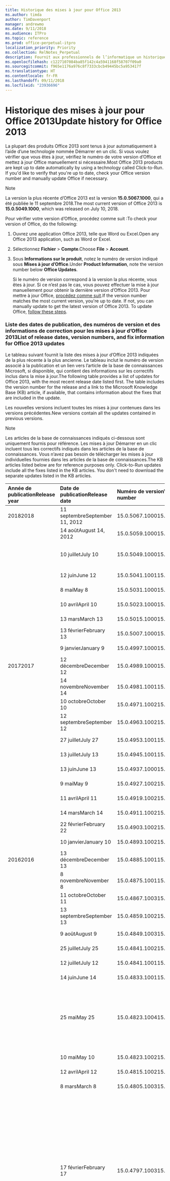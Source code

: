 ```yaml
---
title: Historique des mises à jour pour Office 2013
ms.author: timda
author: TimDavenport
manager: andrewmo
ms.date: 9/11/2018
ms.audience: ITPro
ms.topic: reference
ms.prod: office-perpetual-itpro
localization_priority: Priority
ms.collection: RelNotes_Perpetual
description: Fournit aux professionnels de l’informatique un historique des mises à jour pour les versions définitives d’Office 2013 qui utilisent Démarrer en un clic
ms.openlocfilehash: c1227107084ba85f142c4a5941168f58707f09a0
ms.sourcegitcommit: f965e1176a976c8f7333cbcb49445bc5a953417f
ms.translationtype: HT
ms.contentlocale: fr-FR
ms.lasthandoff: 09/11/2018
ms.locfileid: "23936696"
---
```

# <a name="update-history-for-office-2013"></a><span data-ttu-id="96c17-103">Historique des mises à jour pour Office 2013</span><span class="sxs-lookup"><span data-stu-id="96c17-103">Update history for Office 2013</span></span>

<span data-ttu-id="96c17-p101">La plupart des produits Office 2013 sont tenus à jour automatiquement à l’aide d’une technologie nommée Démarrer en un clic. Si vous voulez vérifier que vous êtes à jour, vérifiez le numéro de votre version d’Office et mettez à jour Office manuellement si nécessaire.</span><span class="sxs-lookup"><span data-stu-id="96c17-p101">Most Office 2013 products are kept up to date automatically by using a technology called Click-to-Run. If you'd like to verify that you're up to date, check your Office version number and manually update Office if necessary.</span></span>
  
> [!NOTE]
> <span data-ttu-id="96c17-106">La version la plus récente d’Office 2013 est la version **15.0.5067.1000**, qui a été publiée le 11 septembre 2018.</span><span class="sxs-lookup"><span data-stu-id="96c17-106">The most current version of Office 2013 is **15.0.5049.1000**, which was released on July 10, 2018.</span></span> 
  
<span data-ttu-id="96c17-107">Pour vérifier votre version d’Office, procédez comme suit :</span><span class="sxs-lookup"><span data-stu-id="96c17-107">To check your version of Office, do the following:</span></span>
  
1. <span data-ttu-id="96c17-108">Ouvrez une application Office 2013, telle que Word ou Excel.</span><span class="sxs-lookup"><span data-stu-id="96c17-108">Open any Office 2013 application, such as Word or Excel.</span></span>
    
2. <span data-ttu-id="96c17-109">Sélectionnez **Fichier** > **Compte**.</span><span class="sxs-lookup"><span data-stu-id="96c17-109">Choose **File** > **Account**.</span></span>
    
3. <span data-ttu-id="96c17-110">Sous **Informations sur le produit**, notez le numéro de version indiqué sous **Mises à jour d’Office**.</span><span class="sxs-lookup"><span data-stu-id="96c17-110">Under **Product Information**, note the version number below **Office Updates**.</span></span>
    
    <span data-ttu-id="96c17-p102">Si le numéro de version correspond à la version la plus récente, vous êtes à jour. Si ce n’est pas le cas, vous pouvez effectuer la mise à jour manuellement pour obtenir la dernière version d’Office 2013. Pour mettre à jour Office, [procédez comme suit](https://support.office.com/article/2ab296f3-7f03-43a2-8e50-46de917611c5#ID0EAABAAA=Office_2013).</span><span class="sxs-lookup"><span data-stu-id="96c17-p102">If the version number matches the most current version, you're up to date. If not, you can manually update to get the latest version of Office 2013. To update Office, [follow these steps](https://support.office.com/article/2ab296f3-7f03-43a2-8e50-46de917611c5#ID0EAABAAA=Office_2013).</span></span>
    
### <a name="list-of-release-dates-version-numbers-and-fix-information-for-office-2013-updates"></a><span data-ttu-id="96c17-114">Liste des dates de publication, des numéros de version et des informations de correction pour les mises à jour d’Office 2013</span><span class="sxs-lookup"><span data-stu-id="96c17-114">List of release dates, version numbers, and fix information for Office 2013 updates</span></span>

<span data-ttu-id="96c17-p103">Le tableau suivant fournit la liste des mises à jour d’Office 2013 indiquées de la plus récente à la plus ancienne. Le tableau inclut le numéro de version associé à la publication et un lien vers l’article de la base de connaissances Microsoft, si disponible, qui contient des informations sur les correctifs inclus dans la mise à jour.</span><span class="sxs-lookup"><span data-stu-id="96c17-p103">The following table provides a list of updates for Office 2013, with the most recent release date listed first. The table includes the version number for the release and a link to the Microsoft Knowledge Base (KB) article, if available, that contains information about the fixes that are included in the update.</span></span>
  
<span data-ttu-id="96c17-117">Les nouvelles versions incluent toutes les mises à jour contenues dans les versions précédentes.</span><span class="sxs-lookup"><span data-stu-id="96c17-117">New versions contain all the updates contained in previous versions.</span></span>

> [!NOTE]
> <span data-ttu-id="96c17-p104">Les articles de la base de connaissances indiqués ci-dessous sont uniquement fournis pour référence. Les mises à jour Démarrer en un clic incluent tous les correctifs indiqués dans les articles de la base de connaissances. Vous n’avez pas besoin de télécharger les mises à jour individuelles fournies dans les articles de la base de connaissances.</span><span class="sxs-lookup"><span data-stu-id="96c17-p104">The KB articles listed below are for reference purposes only. Click-to-Run updates include all the fixes listed in the KB articles. You don't need to download the separate updates listed in the KB articles.</span></span>

  
|<span data-ttu-id="96c17-121">**Année de publication**</span><span class="sxs-lookup"><span data-stu-id="96c17-121">**Release year**</span></span>|<span data-ttu-id="96c17-122">**Date de publication**</span><span class="sxs-lookup"><span data-stu-id="96c17-122">**Release date**</span></span>|<span data-ttu-id="96c17-123">**Numéro de version**</span><span class="sxs-lookup"><span data-stu-id="96c17-123">**Version number**</span></span>|<span data-ttu-id="96c17-124">**Plus d’informations**</span><span class="sxs-lookup"><span data-stu-id="96c17-124">**More information**</span></span>|
|:-----|:-----|:-----|:-----|
|<span data-ttu-id="96c17-125">2018</span><span class="sxs-lookup"><span data-stu-id="96c17-125">2018</span></span> |<span data-ttu-id="96c17-126">11 septembre</span><span class="sxs-lookup"><span data-stu-id="96c17-126">September 11, 2012</span></span>   |<span data-ttu-id="96c17-127">15.0.5067.1000</span><span class="sxs-lookup"><span data-stu-id="96c17-127">15.0.5067.1000</span></span>   |[<span data-ttu-id="96c17-128">KB 4459402</span><span class="sxs-lookup"><span data-stu-id="96c17-128">KB 4459402</span></span>](https://support.microsoft.com/en-us/help/4459402)  |
||<span data-ttu-id="96c17-129">14 août</span><span class="sxs-lookup"><span data-stu-id="96c17-129">August 14, 2012</span></span>   |<span data-ttu-id="96c17-130">15.0.5059.1000</span><span class="sxs-lookup"><span data-stu-id="96c17-130">15.0.5059.1000</span></span>   |[<span data-ttu-id="96c17-131">KB 4346823</span><span class="sxs-lookup"><span data-stu-id="96c17-131">KB 4346823</span></span>](https://support.microsoft.com/en-us/help/4346823)  |
||<span data-ttu-id="96c17-132">10 juillet</span><span class="sxs-lookup"><span data-stu-id="96c17-132">July 10</span></span>   |<span data-ttu-id="96c17-133">15.0.5049.1000</span><span class="sxs-lookup"><span data-stu-id="96c17-133">15.0.5049.1000</span></span>   |[<span data-ttu-id="96c17-134">Article 4340798 de la Base de connaissances</span><span class="sxs-lookup"><span data-stu-id="96c17-134">KB 4340798</span></span>](https://support.microsoft.com/en-us/help/4340798)  |
||<span data-ttu-id="96c17-135">12 juin</span><span class="sxs-lookup"><span data-stu-id="96c17-135">June 12</span></span>   |<span data-ttu-id="96c17-136">15.0.5041.1001</span><span class="sxs-lookup"><span data-stu-id="96c17-136">15.0.5041.1001</span></span>   |[<span data-ttu-id="96c17-137">KB 4299875</span><span class="sxs-lookup"><span data-stu-id="96c17-137">KB 4299875</span></span>](https://support.microsoft.com/en-us/help/4299875)  |
||<span data-ttu-id="96c17-138">8 mai</span><span class="sxs-lookup"><span data-stu-id="96c17-138">May 8</span></span>   |<span data-ttu-id="96c17-139">15.0.5031.1000</span><span class="sxs-lookup"><span data-stu-id="96c17-139">15.0.5031.1000</span></span>   |[<span data-ttu-id="96c17-140">KB4133083</span><span class="sxs-lookup"><span data-stu-id="96c17-140">KB 4133083</span></span>](https://support.microsoft.com/en-us/help/4133083)  |
||<span data-ttu-id="96c17-141">10 avril</span><span class="sxs-lookup"><span data-stu-id="96c17-141">April 10</span></span>   |<span data-ttu-id="96c17-142">15.0.5023.1000</span><span class="sxs-lookup"><span data-stu-id="96c17-142">15.0.5023.1000</span></span>   |[<span data-ttu-id="96c17-143">KB4098622</span><span class="sxs-lookup"><span data-stu-id="96c17-143">KB 4098622</span></span>](https://support.microsoft.com/en-us/help/4098622)  |
||<span data-ttu-id="96c17-144">13 mars</span><span class="sxs-lookup"><span data-stu-id="96c17-144">March 13</span></span>   |<span data-ttu-id="96c17-145">15.0.5015.1000</span><span class="sxs-lookup"><span data-stu-id="96c17-145">15.0.5015.1000</span></span>   |[<span data-ttu-id="96c17-146">KB4090988</span><span class="sxs-lookup"><span data-stu-id="96c17-146">KB 4090988</span></span>](https://support.microsoft.com/en-us/help/4090988)  |
||<span data-ttu-id="96c17-147">13 février</span><span class="sxs-lookup"><span data-stu-id="96c17-147">February 13</span></span>   |<span data-ttu-id="96c17-148">15.0.5007.1000</span><span class="sxs-lookup"><span data-stu-id="96c17-148">15.0.5007.1000</span></span>   |[<span data-ttu-id="96c17-149">KB4077965</span><span class="sxs-lookup"><span data-stu-id="96c17-149">KB 4077965</span></span>](https://support.microsoft.com/help/4077965)  |
||<span data-ttu-id="96c17-150">9 janvier</span><span class="sxs-lookup"><span data-stu-id="96c17-150">January 9</span></span>   |<span data-ttu-id="96c17-151">15.0.4997.1000</span><span class="sxs-lookup"><span data-stu-id="96c17-151">15.0.4997.1000</span></span>   |[<span data-ttu-id="96c17-152">KB4058103</span><span class="sxs-lookup"><span data-stu-id="96c17-152">KB 4058103</span></span>](https://support.microsoft.com/help/4058103)  |
|<span data-ttu-id="96c17-153">2017</span><span class="sxs-lookup"><span data-stu-id="96c17-153">2017</span></span>   |<span data-ttu-id="96c17-154">12 décembre</span><span class="sxs-lookup"><span data-stu-id="96c17-154">December 12</span></span>   |<span data-ttu-id="96c17-155">15.0.4989.1000</span><span class="sxs-lookup"><span data-stu-id="96c17-155">15.0.4989.1000</span></span>   |[<span data-ttu-id="96c17-156">KB4055454</span><span class="sxs-lookup"><span data-stu-id="96c17-156">KB 4055454</span></span>](https://support.microsoft.com/help/4055454)  |
||<span data-ttu-id="96c17-157">14 novembre</span><span class="sxs-lookup"><span data-stu-id="96c17-157">November 14</span></span>   |<span data-ttu-id="96c17-158">15.0.4981.1001</span><span class="sxs-lookup"><span data-stu-id="96c17-158">15.0.4981.1001</span></span>   |[<span data-ttu-id="96c17-159">KB4051890</span><span class="sxs-lookup"><span data-stu-id="96c17-159">KB 4051890</span></span>](https://support.microsoft.com/help/4051890)  |
||<span data-ttu-id="96c17-160">10 octobre</span><span class="sxs-lookup"><span data-stu-id="96c17-160">October 10</span></span>   |<span data-ttu-id="96c17-161">15.0.4971.1002</span><span class="sxs-lookup"><span data-stu-id="96c17-161">15.0.4971.1002</span></span>   |[<span data-ttu-id="96c17-162">KB4043461</span><span class="sxs-lookup"><span data-stu-id="96c17-162">KB 4043461</span></span>](https://support.microsoft.com/help/4043461)  |
||<span data-ttu-id="96c17-163">12 septembre</span><span class="sxs-lookup"><span data-stu-id="96c17-163">September 12</span></span>   |<span data-ttu-id="96c17-164">15.0.4963.1002</span><span class="sxs-lookup"><span data-stu-id="96c17-164">15.0.4963.1002</span></span>   |[<span data-ttu-id="96c17-165">KB4040279</span><span class="sxs-lookup"><span data-stu-id="96c17-165">KB 4040279</span></span>](https://support.microsoft.com/help/4040279)  |
||<span data-ttu-id="96c17-166">27 juillet</span><span class="sxs-lookup"><span data-stu-id="96c17-166">July 27</span></span>   |<span data-ttu-id="96c17-167">15.0.4953.1001</span><span class="sxs-lookup"><span data-stu-id="96c17-167">15.0.4953.1001</span></span>   |[<span data-ttu-id="96c17-168">KB4036121</span><span class="sxs-lookup"><span data-stu-id="96c17-168">KB 4036121</span></span>](https://support.microsoft.com/help/4036121)  |
||<span data-ttu-id="96c17-169">13 juillet</span><span class="sxs-lookup"><span data-stu-id="96c17-169">July 13</span></span>   |<span data-ttu-id="96c17-170">15.0.4945.1001</span><span class="sxs-lookup"><span data-stu-id="96c17-170">15.0.4945.1001</span></span>   |[<span data-ttu-id="96c17-171">KB4033107</span><span class="sxs-lookup"><span data-stu-id="96c17-171">KB 4033107</span></span>](https://support.microsoft.com/help/4033107)  |
||<span data-ttu-id="96c17-172">13 juin</span><span class="sxs-lookup"><span data-stu-id="96c17-172">June 13</span></span>   |<span data-ttu-id="96c17-173">15.0.4937.1000</span><span class="sxs-lookup"><span data-stu-id="96c17-173">15.0.4937.1000</span></span>   |[<span data-ttu-id="96c17-174">KB4023935</span><span class="sxs-lookup"><span data-stu-id="96c17-174">KB 4023935</span></span>](https://support.microsoft.com/help/4023935)  |
||<span data-ttu-id="96c17-175">9 mai</span><span class="sxs-lookup"><span data-stu-id="96c17-175">May 9</span></span>   |<span data-ttu-id="96c17-176">15.0.4927.1002</span><span class="sxs-lookup"><span data-stu-id="96c17-176">15.0.4927.1002</span></span>   |[<span data-ttu-id="96c17-177">KB4020152</span><span class="sxs-lookup"><span data-stu-id="96c17-177">KB 4020152</span></span>](https://support.microsoft.com/help/4020152)  |
||<span data-ttu-id="96c17-178">11 avril</span><span class="sxs-lookup"><span data-stu-id="96c17-178">April 11</span></span>   |<span data-ttu-id="96c17-179">15.0.4919.1002</span><span class="sxs-lookup"><span data-stu-id="96c17-179">15.0.4919.1002</span></span>   |[<span data-ttu-id="96c17-180">KB4016803</span><span class="sxs-lookup"><span data-stu-id="96c17-180">KB 4016803</span></span>](https://support.microsoft.com/help/4016803)  |
||<span data-ttu-id="96c17-181">14 mars</span><span class="sxs-lookup"><span data-stu-id="96c17-181">March 14</span></span>   |<span data-ttu-id="96c17-182">15.0.4911.1002</span><span class="sxs-lookup"><span data-stu-id="96c17-182">15.0.4911.1002</span></span>   |[<span data-ttu-id="96c17-183">KB4013886</span><span class="sxs-lookup"><span data-stu-id="96c17-183">KB 4013886</span></span>](https://support.microsoft.com/help/4013886)  |
||<span data-ttu-id="96c17-184">22 février</span><span class="sxs-lookup"><span data-stu-id="96c17-184">February 22</span></span>   |<span data-ttu-id="96c17-185">15.0.4903.1002</span><span class="sxs-lookup"><span data-stu-id="96c17-185">15.0.4903.1002</span></span>   |[<span data-ttu-id="96c17-186">KB4010765</span><span class="sxs-lookup"><span data-stu-id="96c17-186">KB 4010765</span></span>](https://support.microsoft.com/help/4010765)  |
||<span data-ttu-id="96c17-187">10 janvier</span><span class="sxs-lookup"><span data-stu-id="96c17-187">January 10</span></span>   |<span data-ttu-id="96c17-188">15.0.4893.1002</span><span class="sxs-lookup"><span data-stu-id="96c17-188">15.0.4893.1002</span></span>   |[<span data-ttu-id="96c17-189">KB3214449</span><span class="sxs-lookup"><span data-stu-id="96c17-189">KB 3214449</span></span>](https://support.microsoft.com/en-us/kb/3214449)  |
|<span data-ttu-id="96c17-190">2016</span><span class="sxs-lookup"><span data-stu-id="96c17-190">2016</span></span>   |<span data-ttu-id="96c17-191">13 décembre</span><span class="sxs-lookup"><span data-stu-id="96c17-191">December 13</span></span>   |<span data-ttu-id="96c17-192">15.0.4885.1001</span><span class="sxs-lookup"><span data-stu-id="96c17-192">15.0.4885.1001</span></span>   |[<span data-ttu-id="96c17-193">KB3208595</span><span class="sxs-lookup"><span data-stu-id="96c17-193">KB 3208595</span></span>](https://support.microsoft.com/en-us/kb/3208595)  |
||<span data-ttu-id="96c17-194">8 novembre</span><span class="sxs-lookup"><span data-stu-id="96c17-194">November 8</span></span>   |<span data-ttu-id="96c17-195">15.0.4875.1001</span><span class="sxs-lookup"><span data-stu-id="96c17-195">15.0.4875.1001</span></span>   |[<span data-ttu-id="96c17-196">KB3200802</span><span class="sxs-lookup"><span data-stu-id="96c17-196">KB 3200802</span></span>](https://support.microsoft.com/kb/3200802)  |
||<span data-ttu-id="96c17-197">11 octobre</span><span class="sxs-lookup"><span data-stu-id="96c17-197">October 11</span></span>   |<span data-ttu-id="96c17-198">15.0.4867.1003</span><span class="sxs-lookup"><span data-stu-id="96c17-198">15.0.4867.1003</span></span>   |[<span data-ttu-id="96c17-199">KB3194160</span><span class="sxs-lookup"><span data-stu-id="96c17-199">KB 3194160</span></span>](https://support.microsoft.com/kb/3194160)  |
||<span data-ttu-id="96c17-200">13 septembre</span><span class="sxs-lookup"><span data-stu-id="96c17-200">September 13</span></span>   |<span data-ttu-id="96c17-201">15.0.4859.1002</span><span class="sxs-lookup"><span data-stu-id="96c17-201">15.0.4859.1002</span></span>   |[<span data-ttu-id="96c17-202">KB3188548</span><span class="sxs-lookup"><span data-stu-id="96c17-202">KB 3188548</span></span>](https://support.microsoft.com/kb/3188548)  |
||<span data-ttu-id="96c17-203">9 août</span><span class="sxs-lookup"><span data-stu-id="96c17-203">August 9</span></span>   |<span data-ttu-id="96c17-204">15.0.4849.1003</span><span class="sxs-lookup"><span data-stu-id="96c17-204">15.0.4849.1003</span></span>   |[<span data-ttu-id="96c17-205">KB3181038</span><span class="sxs-lookup"><span data-stu-id="96c17-205">KB 3181038</span></span>](https://support.microsoft.com/kb/3181038)  |
||<span data-ttu-id="96c17-206">25 juillet</span><span class="sxs-lookup"><span data-stu-id="96c17-206">July 25</span></span>   |<span data-ttu-id="96c17-207">15.0.4841.1002</span><span class="sxs-lookup"><span data-stu-id="96c17-207">15.0.4841.1002</span></span>   |[<span data-ttu-id="96c17-208">KB3179661</span><span class="sxs-lookup"><span data-stu-id="96c17-208">KB 3179661</span></span>](https://support.microsoft.com/kb/3179661)  |
||<span data-ttu-id="96c17-209">12 juillet</span><span class="sxs-lookup"><span data-stu-id="96c17-209">July 12</span></span>   |<span data-ttu-id="96c17-210">15.0.4841.1001</span><span class="sxs-lookup"><span data-stu-id="96c17-210">15.0.4841.1001</span></span>   |[<span data-ttu-id="96c17-211">KB3173835</span><span class="sxs-lookup"><span data-stu-id="96c17-211">KB 3173835</span></span>](https://support.microsoft.com/kb/3173835)  |
||<span data-ttu-id="96c17-212">14 juin</span><span class="sxs-lookup"><span data-stu-id="96c17-212">June 14</span></span>   |<span data-ttu-id="96c17-213">15.0.4833.1001</span><span class="sxs-lookup"><span data-stu-id="96c17-213">15.0.4833.1001</span></span>   |[<span data-ttu-id="96c17-214">KB3166910</span><span class="sxs-lookup"><span data-stu-id="96c17-214">KB 3166910</span></span>](https://support.microsoft.com/kb/3166910)  |
||<span data-ttu-id="96c17-215">25 mai</span><span class="sxs-lookup"><span data-stu-id="96c17-215">May 25</span></span>   |<span data-ttu-id="96c17-216">15.0.4823.1004</span><span class="sxs-lookup"><span data-stu-id="96c17-216">15.0.4823.1004</span></span>   |<span data-ttu-id="96c17-217">Cette version corrige un blocage qui pouvait se produire pendant le processus d’installation.</span><span class="sxs-lookup"><span data-stu-id="96c17-217">This version fixes a crash that may occur during the installation process.</span></span>   |
||<span data-ttu-id="96c17-218">10 mai</span><span class="sxs-lookup"><span data-stu-id="96c17-218">May 10</span></span>   |<span data-ttu-id="96c17-219">15.0.4823.1002</span><span class="sxs-lookup"><span data-stu-id="96c17-219">15.0.4823.1002</span></span>   |[<span data-ttu-id="96c17-220">KB3158453</span><span class="sxs-lookup"><span data-stu-id="96c17-220">KB 3158453</span></span>](https://support.microsoft.com/kb/3158453 )  |
||<span data-ttu-id="96c17-221">12 avril</span><span class="sxs-lookup"><span data-stu-id="96c17-221">April 12</span></span>   |<span data-ttu-id="96c17-222">15.0.4815.1002</span><span class="sxs-lookup"><span data-stu-id="96c17-222">15.0.4815.1002</span></span>   |[<span data-ttu-id="96c17-223">KB3150264</span><span class="sxs-lookup"><span data-stu-id="96c17-223">KB 3150264</span></span>](https://support.microsoft.com/kb/3150264)  |
||<span data-ttu-id="96c17-224">8 mars</span><span class="sxs-lookup"><span data-stu-id="96c17-224">March 8</span></span>   |<span data-ttu-id="96c17-225">15.0.4805.1003</span><span class="sxs-lookup"><span data-stu-id="96c17-225">15.0.4805.1003</span></span>   |[<span data-ttu-id="96c17-226">KB3143491</span><span class="sxs-lookup"><span data-stu-id="96c17-226">KB 3143491</span></span>](https://support.microsoft.com/kb/3143491)  |
||<span data-ttu-id="96c17-227">17 février</span><span class="sxs-lookup"><span data-stu-id="96c17-227">February 17</span></span>   |<span data-ttu-id="96c17-228">15.0.4797.1003</span><span class="sxs-lookup"><span data-stu-id="96c17-228">15.0.4797.1003</span></span>   |<span data-ttu-id="96c17-229">Cette version corrige un problème à cause duquel des applications telles qu’Office, Word, Excel ou Outlook pouvaient se figer ou fonctionner très lentement lorsque vous faisiez défiler la fenêtre ou lorsque vous copiiez et colliez du texte.</span><span class="sxs-lookup"><span data-stu-id="96c17-229">This version fixes a problem that may cause Office apps, such as Word, Excel, or Outlook to freeze or perform very slowly when you scroll the window or when you copy and paste text.</span></span>   |
||<span data-ttu-id="96c17-230">9 février</span><span class="sxs-lookup"><span data-stu-id="96c17-230">February 9</span></span>   |<span data-ttu-id="96c17-231">15.0.4797.1002</span><span class="sxs-lookup"><span data-stu-id="96c17-231">15.0.4797.1002</span></span>   |[<span data-ttu-id="96c17-232">KB3137471</span><span class="sxs-lookup"><span data-stu-id="96c17-232">KB 3137471</span></span>](https://support.microsoft.com/kb/3137471)  |
||<span data-ttu-id="96c17-233">12 janvier</span><span class="sxs-lookup"><span data-stu-id="96c17-233">January 12</span></span>   |<span data-ttu-id="96c17-234">15.0.4787.1002</span><span class="sxs-lookup"><span data-stu-id="96c17-234">15.0.4787.1002</span></span>   |[<span data-ttu-id="96c17-235">KB3131245</span><span class="sxs-lookup"><span data-stu-id="96c17-235">KB 3131245</span></span>](https://support.microsoft.com/kb/3131245)  |
|<span data-ttu-id="96c17-236">2015</span><span class="sxs-lookup"><span data-stu-id="96c17-236">2015</span></span>   |<span data-ttu-id="96c17-237">8 décembre</span><span class="sxs-lookup"><span data-stu-id="96c17-237">December 8</span></span>   |<span data-ttu-id="96c17-238">15.0.4779.1002</span><span class="sxs-lookup"><span data-stu-id="96c17-238">15.0.4779.1002</span></span>   |[<span data-ttu-id="96c17-239">KB3121650</span><span class="sxs-lookup"><span data-stu-id="96c17-239">KB 3121650</span></span>](https://support.microsoft.com/kb/3121650)  |
||<span data-ttu-id="96c17-240">24 novembre</span><span class="sxs-lookup"><span data-stu-id="96c17-240">November 24</span></span>   |<span data-ttu-id="96c17-241">15.0.4771.1004</span><span class="sxs-lookup"><span data-stu-id="96c17-241">15.0.4771.1004</span></span>   |<span data-ttu-id="96c17-242">Cette version corrige un blocage d’Outlook.</span><span class="sxs-lookup"><span data-stu-id="96c17-242">This version fixes an Outlook crash.</span></span>   |
||<span data-ttu-id="96c17-243">10 novembre</span><span class="sxs-lookup"><span data-stu-id="96c17-243">November 10</span></span>   |<span data-ttu-id="96c17-244">15.0.4771.1003</span><span class="sxs-lookup"><span data-stu-id="96c17-244">15.0.4771.1003</span></span>   |[<span data-ttu-id="96c17-245">KB3108456</span><span class="sxs-lookup"><span data-stu-id="96c17-245">KB 3108456</span></span>](https://support.microsoft.com/kb/3108456)  |
||<span data-ttu-id="96c17-246">13 octobre</span><span class="sxs-lookup"><span data-stu-id="96c17-246">October 13</span></span>   |<span data-ttu-id="96c17-247">15.0.4763.1003</span><span class="sxs-lookup"><span data-stu-id="96c17-247">15.0.4763.1003</span></span>   |[<span data-ttu-id="96c17-248">KB3099951</span><span class="sxs-lookup"><span data-stu-id="96c17-248">KB 3099951</span></span>](https://support.microsoft.com/kb/3099951)  |
||<span data-ttu-id="96c17-249">8 septembre</span><span class="sxs-lookup"><span data-stu-id="96c17-249">September 8</span></span>   |<span data-ttu-id="96c17-250">15.0.4753.1003</span><span class="sxs-lookup"><span data-stu-id="96c17-250">15.0.4753.1003</span></span>   |[<span data-ttu-id="96c17-251">KB3092181</span><span class="sxs-lookup"><span data-stu-id="96c17-251">KB 3092181</span></span>](https://support.microsoft.com/kb/3092181)  |
||<span data-ttu-id="96c17-252">11 août</span><span class="sxs-lookup"><span data-stu-id="96c17-252">August 11</span></span>   |<span data-ttu-id="96c17-253">15.0.4745.1002</span><span class="sxs-lookup"><span data-stu-id="96c17-253">15.0.4745.1002</span></span>   |[<span data-ttu-id="96c17-254">KB3083805</span><span class="sxs-lookup"><span data-stu-id="96c17-254">KB 3083805</span></span>](https://support.microsoft.com/kb/3083805)  |
||<span data-ttu-id="96c17-255">14 juillet</span><span class="sxs-lookup"><span data-stu-id="96c17-255">July 14</span></span>   |<span data-ttu-id="96c17-256">15.0.4737.1003</span><span class="sxs-lookup"><span data-stu-id="96c17-256">15.0.4737.1003</span></span>   |[<span data-ttu-id="96c17-257">KB3077012</span><span class="sxs-lookup"><span data-stu-id="96c17-257">KB 3077012</span></span>](https://support.microsoft.com/kb/3077012)  |
||<span data-ttu-id="96c17-258">9 juin</span><span class="sxs-lookup"><span data-stu-id="96c17-258">June 9</span></span>   |<span data-ttu-id="96c17-259">15.0.4727.1003</span><span class="sxs-lookup"><span data-stu-id="96c17-259">15.0.4727.1003</span></span>   |[<span data-ttu-id="96c17-260">KB3068507</span><span class="sxs-lookup"><span data-stu-id="96c17-260">KB 3068507</span></span>](https://support.microsoft.com/kb/3068507)  |
||<span data-ttu-id="96c17-261">12 mai</span><span class="sxs-lookup"><span data-stu-id="96c17-261">May 12</span></span>   |<span data-ttu-id="96c17-262">15.0.4719.1002</span><span class="sxs-lookup"><span data-stu-id="96c17-262">15.0.4719.1002</span></span>   |[<span data-ttu-id="96c17-263">KB3061974</span><span class="sxs-lookup"><span data-stu-id="96c17-263">KB 3061974</span></span>](https://support.microsoft.com/kb/3061974)  |
||<span data-ttu-id="96c17-264">14 avril</span><span class="sxs-lookup"><span data-stu-id="96c17-264">April 14</span></span>   |<span data-ttu-id="96c17-265">15.0.4711.1003</span><span class="sxs-lookup"><span data-stu-id="96c17-265">15.0.4711.1003</span></span>   |[<span data-ttu-id="96c17-266">KB3050766</span><span class="sxs-lookup"><span data-stu-id="96c17-266">KB 3050766</span></span>](https://support.microsoft.com/kb/3050766)  |
||<span data-ttu-id="96c17-267">10 mars</span><span class="sxs-lookup"><span data-stu-id="96c17-267">March 10</span></span>   |<span data-ttu-id="96c17-268">15.0.4701.1002</span><span class="sxs-lookup"><span data-stu-id="96c17-268">15.0.4701.1002</span></span>   |[<span data-ttu-id="96c17-269">KB3040794</span><span class="sxs-lookup"><span data-stu-id="96c17-269">KB 3040794</span></span>](https://support.microsoft.com/kb/3040794)  |
||<span data-ttu-id="96c17-270">10 février</span><span class="sxs-lookup"><span data-stu-id="96c17-270">February 10</span></span>   |<span data-ttu-id="96c17-271">15.0.4693.1002</span><span class="sxs-lookup"><span data-stu-id="96c17-271">15.0.4693.1002</span></span>   |[<span data-ttu-id="96c17-272">KB3032763</span><span class="sxs-lookup"><span data-stu-id="96c17-272">KB 3032763</span></span>](https://support.microsoft.com/kb/3032763)  |
|<span data-ttu-id="96c17-273">2014</span><span class="sxs-lookup"><span data-stu-id="96c17-273">February 2014</span></span>   |<span data-ttu-id="96c17-274">9 décembre</span><span class="sxs-lookup"><span data-stu-id="96c17-274">December 9</span></span>   |<span data-ttu-id="96c17-275">15.0.4675.1002</span><span class="sxs-lookup"><span data-stu-id="96c17-275">15.0.4675.1002</span></span>   |[<span data-ttu-id="96c17-276">KB3020812</span><span class="sxs-lookup"><span data-stu-id="96c17-276">KB 3020812</span></span>](https://support.microsoft.com/kb/3020812)  |
||<span data-ttu-id="96c17-277">11 novembre</span><span class="sxs-lookup"><span data-stu-id="96c17-277">November 11</span></span>   |<span data-ttu-id="96c17-278">15.0.4667.1002</span><span class="sxs-lookup"><span data-stu-id="96c17-278">15.0.4667.1002</span></span>   |[<span data-ttu-id="96c17-279">KB3012392</span><span class="sxs-lookup"><span data-stu-id="96c17-279">KB 3012392</span></span>](https://support.microsoft.com/kb/3012392)  |
||<span data-ttu-id="96c17-280">14 octobre</span><span class="sxs-lookup"><span data-stu-id="96c17-280">October 14</span></span>   |<span data-ttu-id="96c17-281">15.0.4659.1001</span><span class="sxs-lookup"><span data-stu-id="96c17-281">15.0.4659.1001</span></span>   |[<span data-ttu-id="96c17-282">KB3003800</span><span class="sxs-lookup"><span data-stu-id="96c17-282">KB 3003800</span></span>](https://support.microsoft.com/kb/3003800)  |
||<span data-ttu-id="96c17-283">16 septembre</span><span class="sxs-lookup"><span data-stu-id="96c17-283">September 16</span></span>   |<span data-ttu-id="96c17-284">15.0.4649.1003</span><span class="sxs-lookup"><span data-stu-id="96c17-284">15.0.4649.1003</span></span>   |[<span data-ttu-id="96c17-285">KB2889931</span><span class="sxs-lookup"><span data-stu-id="96c17-285">KB 2889931</span></span>](https://support.microsoft.com/kb/2889931)  |
||<span data-ttu-id="96c17-286">9 septembre</span><span class="sxs-lookup"><span data-stu-id="96c17-286">September 9</span></span>   |<span data-ttu-id="96c17-287">15.0.4649.1001</span><span class="sxs-lookup"><span data-stu-id="96c17-287">15.0.4649.1001</span></span>   |[<span data-ttu-id="96c17-288">KB2995902</span><span class="sxs-lookup"><span data-stu-id="96c17-288">KB 2995902</span></span>](https://support.microsoft.com/kb/2995902)  |
||<span data-ttu-id="96c17-289">12 août</span><span class="sxs-lookup"><span data-stu-id="96c17-289">August 12</span></span>   |<span data-ttu-id="96c17-290">15.0.4641.1003</span><span class="sxs-lookup"><span data-stu-id="96c17-290">15.0.4641.1003</span></span>   |[<span data-ttu-id="96c17-291">KB2989071</span><span class="sxs-lookup"><span data-stu-id="96c17-291">KB 2989071</span></span>](https://support.microsoft.com/kb/2989071)  |
||<span data-ttu-id="96c17-292">24 juillet</span><span class="sxs-lookup"><span data-stu-id="96c17-292">July 24</span></span>   |<span data-ttu-id="96c17-293">15.0.4631.1004</span><span class="sxs-lookup"><span data-stu-id="96c17-293">15.0.4631.1004</span></span>   |[<span data-ttu-id="96c17-294">KB2989605</span><span class="sxs-lookup"><span data-stu-id="96c17-294">KB 2989605</span></span>](https://support.microsoft.com/kb/2989605)  |
||<span data-ttu-id="96c17-295">8 juillet</span><span class="sxs-lookup"><span data-stu-id="96c17-295">July 8</span></span>   |<span data-ttu-id="96c17-296">15.0.4631.1002</span><span class="sxs-lookup"><span data-stu-id="96c17-296">15.0.4631.1002</span></span>   |[<span data-ttu-id="96c17-297">KB2980001</span><span class="sxs-lookup"><span data-stu-id="96c17-297">KB 2980001</span></span>](https://support.microsoft.com/kb/2980001)  |
||<span data-ttu-id="96c17-298">10 juin</span><span class="sxs-lookup"><span data-stu-id="96c17-298">June 10</span></span>   |<span data-ttu-id="96c17-299">15.0.4623.1003</span><span class="sxs-lookup"><span data-stu-id="96c17-299">15.0.4623.1003</span></span>   |[<span data-ttu-id="96c17-300">KB2971668</span><span class="sxs-lookup"><span data-stu-id="96c17-300">KB 2971668</span></span>](https://support.microsoft.com/kb/2971668)  |
||<span data-ttu-id="96c17-301">22 mai</span><span class="sxs-lookup"><span data-stu-id="96c17-301">May 22</span></span>   |<span data-ttu-id="96c17-302">15.0.4615.1002</span><span class="sxs-lookup"><span data-stu-id="96c17-302">15.0.4615.1002</span></span>   |<span data-ttu-id="96c17-303">Cette version corrige des erreurs d’activation.</span><span class="sxs-lookup"><span data-stu-id="96c17-303">This version fixes activation errors.</span></span>   |
||<span data-ttu-id="96c17-304">13 mai</span><span class="sxs-lookup"><span data-stu-id="96c17-304">May 13</span></span>   |<span data-ttu-id="96c17-305">15.0.4615.1001</span><span class="sxs-lookup"><span data-stu-id="96c17-305">15.0.4615.1001</span></span>   |[<span data-ttu-id="96c17-306">KB2964042</span><span class="sxs-lookup"><span data-stu-id="96c17-306">KB 2964042</span></span>](https://support.microsoft.com/kb/2964042)  |
||<span data-ttu-id="96c17-307">8 avril</span><span class="sxs-lookup"><span data-stu-id="96c17-307">April 8</span></span>   |<span data-ttu-id="96c17-308">15.0.4605.1003</span><span class="sxs-lookup"><span data-stu-id="96c17-308">15.0.4605.1003</span></span>   |[<span data-ttu-id="96c17-309">KB2955382</span><span class="sxs-lookup"><span data-stu-id="96c17-309">KB 2955382</span></span>](https://support.microsoft.com/kb/2955382)  |
||<span data-ttu-id="96c17-310">11 Mars</span><span class="sxs-lookup"><span data-stu-id="96c17-310">March 11</span></span>   |<span data-ttu-id="96c17-311">15.0.4569.1508</span><span class="sxs-lookup"><span data-stu-id="96c17-311">15.0.4569.1508</span></span>   |[<span data-ttu-id="96c17-312">KB2937335</span><span class="sxs-lookup"><span data-stu-id="96c17-312">KB 2937335</span></span>](https://support.microsoft.com/kb/2937335)  |
||<span data-ttu-id="96c17-313">25 février</span><span class="sxs-lookup"><span data-stu-id="96c17-313">February 25</span></span>   |<span data-ttu-id="96c17-314">15.0.4569.1507</span><span class="sxs-lookup"><span data-stu-id="96c17-314">15.0.4569.1507</span></span>   |<span data-ttu-id="96c17-315">[Article 2817430 de la base de connaissances](https://support.microsoft.com/kb/2817430) (Service Pack 1)</span><span class="sxs-lookup"><span data-stu-id="96c17-315">[KB 2817430](https://support.microsoft.com/kb/2817430) (Service Pack 1)</span></span>   |
||<span data-ttu-id="96c17-316">14 janvier</span><span class="sxs-lookup"><span data-stu-id="96c17-316">January 14</span></span>   |<span data-ttu-id="96c17-317">15.0.4551.1512</span><span class="sxs-lookup"><span data-stu-id="96c17-317">15.0.4551.1512</span></span>   |[<span data-ttu-id="96c17-318">KB2923177</span><span class="sxs-lookup"><span data-stu-id="96c17-318">KB 2923177</span></span>](https://support.microsoft.com/kb/2923177)  |
|<span data-ttu-id="96c17-319">2013</span><span class="sxs-lookup"><span data-stu-id="96c17-319">2013</span></span>   |<span data-ttu-id="96c17-320">10 décembre</span><span class="sxs-lookup"><span data-stu-id="96c17-320">December 10</span></span>   |<span data-ttu-id="96c17-321">15.0.4551.1011</span><span class="sxs-lookup"><span data-stu-id="96c17-321">15.0.4551.1011</span></span>   |[<span data-ttu-id="96c17-322">KB2916204</span><span class="sxs-lookup"><span data-stu-id="96c17-322">KB 2916204</span></span>](https://support.microsoft.com/kb/2916204)  |
||<span data-ttu-id="96c17-323">12 novembre</span><span class="sxs-lookup"><span data-stu-id="96c17-323">November 12</span></span>   |<span data-ttu-id="96c17-324">15.0.4551.1005</span><span class="sxs-lookup"><span data-stu-id="96c17-324">15.0.4551.1005</span></span>   |[<span data-ttu-id="96c17-325">KB2908105</span><span class="sxs-lookup"><span data-stu-id="96c17-325">KB 2908105</span></span>](https://support.microsoft.com/kb/2908105)  |
||<span data-ttu-id="96c17-326">8 octobre</span><span class="sxs-lookup"><span data-stu-id="96c17-326">October 8</span></span>   |<span data-ttu-id="96c17-327">15.0.4535.1511</span><span class="sxs-lookup"><span data-stu-id="96c17-327">15.0.4535.1511</span></span>   |[<span data-ttu-id="96c17-328">KB2892139</span><span class="sxs-lookup"><span data-stu-id="96c17-328">KB 2892139</span></span>](https://support.microsoft.com/kb/2892139)  |
||<span data-ttu-id="96c17-329">10 septembre</span><span class="sxs-lookup"><span data-stu-id="96c17-329">September 10</span></span>   |<span data-ttu-id="96c17-330">15.0.4535.1004</span><span class="sxs-lookup"><span data-stu-id="96c17-330">15.0.4535.1004</span></span>   |[<span data-ttu-id="96c17-331">KB2884129</span><span class="sxs-lookup"><span data-stu-id="96c17-331">KB 2884129</span></span>](https://support.microsoft.com/kb/2884129)  |
||<span data-ttu-id="96c17-332">13 août</span><span class="sxs-lookup"><span data-stu-id="96c17-332">August 13</span></span>   |<span data-ttu-id="96c17-333">15.0.4517.1509</span><span class="sxs-lookup"><span data-stu-id="96c17-333">15.0.4517.1509</span></span>   |[<span data-ttu-id="96c17-334">KB2876211</span><span class="sxs-lookup"><span data-stu-id="96c17-334">KB 2876211</span></span>](https://support.microsoft.com/kb/2876211)  |
||<span data-ttu-id="96c17-335">9 juillet</span><span class="sxs-lookup"><span data-stu-id="96c17-335">July 9</span></span>   |<span data-ttu-id="96c17-336">15.0.4517.1005</span><span class="sxs-lookup"><span data-stu-id="96c17-336">15.0.4517.1005</span></span>   |[<span data-ttu-id="96c17-337">KB2867767</span><span class="sxs-lookup"><span data-stu-id="96c17-337">KB 2867767</span></span>](https://support.microsoft.com/kb/2867767)  |
||<span data-ttu-id="96c17-338">11 juin</span><span class="sxs-lookup"><span data-stu-id="96c17-338">June 11</span></span>   |<span data-ttu-id="96c17-339">15.0.4505.1510</span><span class="sxs-lookup"><span data-stu-id="96c17-339">15.0.4505.1510</span></span>   |[<span data-ttu-id="96c17-340">KB2860010</span><span class="sxs-lookup"><span data-stu-id="96c17-340">KB 2860010</span></span>](https://support.microsoft.com/kb/2860010)  |
||<span data-ttu-id="96c17-341">14 mai</span><span class="sxs-lookup"><span data-stu-id="96c17-341">May 14</span></span>   |<span data-ttu-id="96c17-342">15.0.4505.1006</span><span class="sxs-lookup"><span data-stu-id="96c17-342">15.0.4505.1006</span></span>   |[<span data-ttu-id="96c17-343">KB2847265</span><span class="sxs-lookup"><span data-stu-id="96c17-343">KB 2847265</span></span>](https://support.microsoft.com/kb/2847265)  |
||<span data-ttu-id="96c17-344">9 avril</span><span class="sxs-lookup"><span data-stu-id="96c17-344">April 9</span></span>   |<span data-ttu-id="96c17-345">15.0.4481.1510</span><span class="sxs-lookup"><span data-stu-id="96c17-345">15.0.4481.1510</span></span>   |[<span data-ttu-id="96c17-346">KB2833132</span><span class="sxs-lookup"><span data-stu-id="96c17-346">KB 2833132</span></span>](https://support.microsoft.com/kb/2833132)  |
   

  

